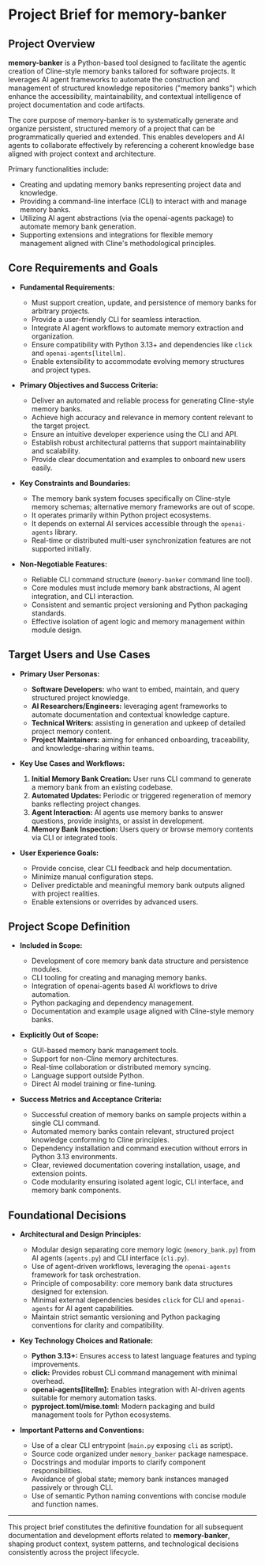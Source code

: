 # Project Brief for memory-banker

## Project Overview

**memory-banker** is a Python-based tool designed to facilitate the agentic creation of Cline-style memory banks tailored for software projects. It leverages AI agent frameworks to automate the construction and management of structured knowledge repositories ("memory banks") which enhance the accessibility, maintainability, and contextual intelligence of project documentation and code artifacts.

The core purpose of memory-banker is to systematically generate and organize persistent, structured memory of a project that can be programmatically queried and extended. This enables developers and AI agents to collaborate effectively by referencing a coherent knowledge base aligned with project context and architecture.

Primary functionalities include:

- Creating and updating memory banks representing project data and knowledge.
- Providing a command-line interface (CLI) to interact with and manage memory banks.
- Utilizing AI agent abstractions (via the openai-agents package) to automate memory bank generation.
- Supporting extensions and integrations for flexible memory management aligned with Cline's methodological principles.

## Core Requirements and Goals

- **Fundamental Requirements:**
  - Must support creation, update, and persistence of memory banks for arbitrary projects.
  - Provide a user-friendly CLI for seamless interaction.
  - Integrate AI agent workflows to automate memory extraction and organization.
  - Ensure compatibility with Python 3.13+ and dependencies like `click` and `openai-agents[litellm]`.
  - Enable extensibility to accommodate evolving memory structures and project types.

- **Primary Objectives and Success Criteria:**
  - Deliver an automated and reliable process for generating Cline-style memory banks.
  - Achieve high accuracy and relevance in memory content relevant to the target project.
  - Ensure an intuitive developer experience using the CLI and API.
  - Establish robust architectural patterns that support maintainability and scalability.
  - Provide clear documentation and examples to onboard new users easily.

- **Key Constraints and Boundaries:**
  - The memory bank system focuses specifically on Cline-style memory schemas; alternative memory frameworks are out of scope.
  - It operates primarily within Python project ecosystems.
  - It depends on external AI services accessible through the `openai-agents` library.
  - Real-time or distributed multi-user synchronization features are not supported initially.
  
- **Non-Negotiable Features:**
  - Reliable CLI command structure (`memory-banker` command line tool).
  - Core modules must include memory bank abstractions, AI agent integration, and CLI interaction.
  - Consistent and semantic project versioning and Python packaging standards.
  - Effective isolation of agent logic and memory management within module design.

## Target Users and Use Cases

- **Primary User Personas:**
  - **Software Developers:** who want to embed, maintain, and query structured project knowledge.
  - **AI Researchers/Engineers:** leveraging agent frameworks to automate documentation and contextual knowledge capture.
  - **Technical Writers:** assisting in generation and upkeep of detailed project memory content.
  - **Project Maintainers:** aiming for enhanced onboarding, traceability, and knowledge-sharing within teams.

- **Key Use Cases and Workflows:**
  1. **Initial Memory Bank Creation:** User runs CLI command to generate a memory bank from an existing codebase.
  2. **Automated Updates:** Periodic or triggered regeneration of memory banks reflecting project changes.
  3. **Agent Interaction:** AI agents use memory banks to answer questions, provide insights, or assist in development.
  4. **Memory Bank Inspection:** Users query or browse memory contents via CLI or integrated tools.
  
- **User Experience Goals:**
  - Provide concise, clear CLI feedback and help documentation.
  - Minimize manual configuration steps.
  - Deliver predictable and meaningful memory bank outputs aligned with project realities.
  - Enable extensions or overrides by advanced users.

## Project Scope Definition

- **Included in Scope:**
  - Development of core memory bank data structure and persistence modules.
  - CLI tooling for creating and managing memory banks.
  - Integration of openai-agents based AI workflows to drive automation.
  - Python packaging and dependency management.
  - Documentation and example usage aligned with Cline-style memory banks.

- **Explicitly Out of Scope:**
  - GUI-based memory bank management tools.
  - Support for non-Cline memory architectures.
  - Real-time collaboration or distributed memory syncing.
  - Language support outside Python.
  - Direct AI model training or fine-tuning.

- **Success Metrics and Acceptance Criteria:**
  - Successful creation of memory banks on sample projects within a single CLI command.
  - Automated memory banks contain relevant, structured project knowledge conforming to Cline principles.
  - Dependency installation and command execution without errors in Python 3.13 environments.
  - Clear, reviewed documentation covering installation, usage, and extension points.
  - Code modularity ensuring isolated agent logic, CLI interface, and memory bank components.

## Foundational Decisions

- **Architectural and Design Principles:**
  - Modular design separating core memory logic (`memory_bank.py`) from AI agents (`agents.py`) and CLI interface (`cli.py`).
  - Use of agent-driven workflows, leveraging the `openai-agents` framework for task orchestration.
  - Principle of composability: core memory bank data structures designed for extension.
  - Minimal external dependencies besides `click` for CLI and `openai-agents` for AI agent capabilities.
  - Maintain strict semantic versioning and Python packaging conventions for clarity and compatibility.

- **Key Technology Choices and Rationale:**
  - **Python 3.13+:** Ensures access to latest language features and typing improvements.
  - **click:** Provides robust CLI command management with minimal overhead.
  - **openai-agents[litellm]:** Enables integration with AI-driven agents suitable for memory automation tasks.
  - **pyproject.toml/mise.toml:** Modern packaging and build management tools for Python ecosystems.
  
- **Important Patterns and Conventions:**
  - Use of a clear CLI entrypoint (`main.py` exposing `cli` as script).
  - Source code organized under `memory_banker` package namespace.
  - Docstrings and modular imports to clarify component responsibilities.
  - Avoidance of global state; memory bank instances managed passively or through CLI.
  - Use of semantic Python naming conventions with concise module and function names.
  
---

This project brief constitutes the definitive foundation for all subsequent documentation and development efforts related to **memory-banker**, shaping product context, system patterns, and technological decisions consistently across the project lifecycle.